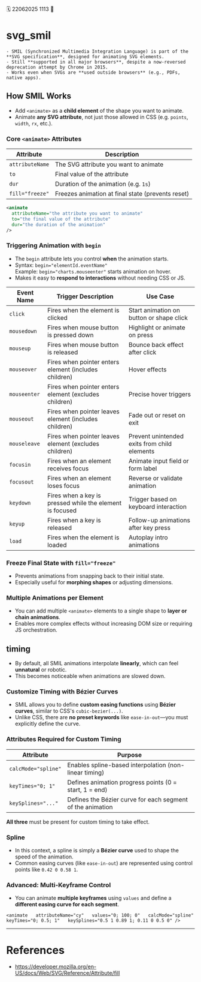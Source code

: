 🗓️ 22062025 1113
📎

# svg_smil

```ad-abstract
- SMIL (Synchronized Multimedia Integration Language) is part of the **SVG specification**, designed for animating SVG elements.
- Still **supported in all major browsers**, despite a now-reversed deprecation attempt by Chrome in 2015.
- Works even when SVGs are **used outside browsers** (e.g., PDFs, native apps).

```

## How SMIL Works
- Add `<animate>` as a **child element** of the shape you want to animate.
- Animate **any SVG attribute**, not just those allowed in CSS (e.g. `points`, `width`, `rx`, etc.).


### Core `<animate>` Attributes

| Attribute       | Description                                       |
| --------------- | ------------------------------------------------- |
| `attributeName` | The SVG attribute you want to animate             |
| `to`            | Final value of the attribute                      |
| `dur`           | Duration of the animation (e.g. `1s`)             |
| `fill="freeze"` | Freezes animation at final state (prevents reset) |

```svg
<animate
  attributeName="the attribute you want to animate"
  to="the final value of the attribute"
  dur="the duration of the animation"
/>
```

### Triggering Animation with `begin`
- The `begin` attribute lets you control **when** the animation starts.
- Syntax: `begin="elementId.eventName"`  
    Example: `begin="charts.mouseenter"` starts animation on hover.
- Makes it easy to **respond to interactions** without needing CSS or JS.

| **Event Name** | **Trigger Description**                                  | **Use Case**                                 |
| -------------- | -------------------------------------------------------- | -------------------------------------------- |
| `click`        | Fires when the element is clicked                        | Start animation on button or shape click     |
| `mousedown`    | Fires when mouse button is pressed down                  | Highlight or animate on press                |
| `mouseup`      | Fires when mouse button is released                      | Bounce back effect after click               |
| `mouseover`    | Fires when pointer enters element (includes children)    | Hover effects                                |
| `mouseenter`   | Fires when pointer enters element (excludes children)    | Precise hover triggers                       |
| `mouseout`     | Fires when pointer leaves element (includes children)    | Fade out or reset on exit                    |
| `mouseleave`   | Fires when pointer leaves element (excludes children)    | Prevent unintended exits from child elements |
| `focusin`      | Fires when an element receives focus                     | Animate input field or form label            |
| `focusout`     | Fires when an element loses focus                        | Reverse or validate animation                |
| `keydown`      | Fires when a key is pressed while the element is focused | Trigger based on keyboard interaction        |
| `keyup`        | Fires when a key is released                             | Follow-up animations after key press         |
| `load`         | Fires when the element is loaded                         | Autoplay intro animations                    |
### Freeze Final State with `fill="freeze"`
- Prevents animations from snapping back to their initial state.
- Especially useful for **morphing shapes** or adjusting dimensions.

### Multiple Animations per Element
- You can add multiple `<animate>` elements to a single shape to **layer or chain animations**.
- Enables more complex effects without increasing DOM size or requiring JS orchestration.

##  timing
- By default, all SMIL animations interpolate **linearly**, which can feel **unnatural** or robotic.
- This becomes noticeable when animations are slowed down.
### Customize Timing with Bézier Curves
- SMIL allows you to define **custom easing functions** using **Bézier curves**, similar to CSS's `cubic-bezier(...)`.
- Unlike CSS, there are **no preset keywords** like `ease-in-out`—you must explicitly define the curve.
### Attributes Required for Custom Timing

|Attribute|Purpose|
|---|---|
|`calcMode="spline"`|Enables spline-based interpolation (non-linear timing)|
|`keyTimes="0; 1"`|Defines animation progress points (0 = start, 1 = end)|
|`keySplines="..."`|Defines the Bézier curve for each segment of the animation|

**All three** must be present for custom timing to take effect.

### Spline
- In this context, a spline is simply a **Bézier curve** used to shape the speed of the animation.
- Common easing curves (like `ease-in-out`) are represented using control points like `0.42 0 0.58 1`.
### Advanced: Multi-Keyframe Control
- You can animate **multiple keyframes** using `values` and define a **different easing curve for each segment**.

`<animate   attributeName="cy"   values="0; 100; 0"   calcMode="spline"   keyTimes="0; 0.5; 1"   keySplines="0.5 1 0.89 1; 0.11 0 0.5 0" />`


---
# References
- https://developer.mozilla.org/en-US/docs/Web/SVG/Reference/Attribute/fill
